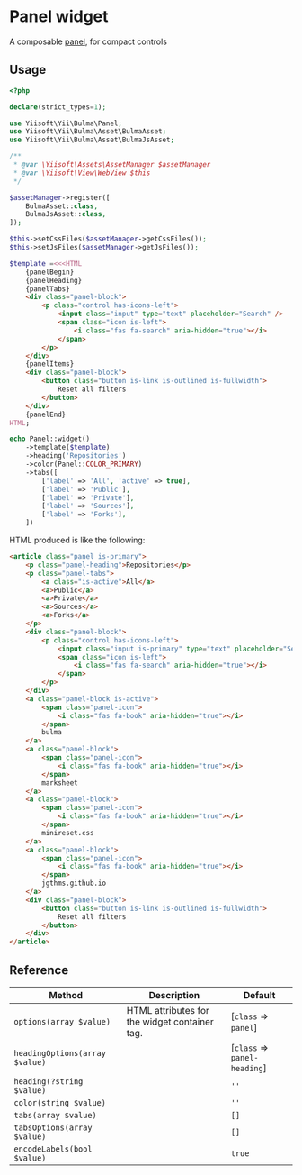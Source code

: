 # Panel widget

A composable [panel](https://bulma.io/documentation/components/panel/), for compact controls

## Usage

```php
<?php

declare(strict_types=1);

use Yiisoft\Yii\Bulma\Panel;
use Yiisoft\Yii\Bulma\Asset\BulmaAsset;
use Yiisoft\Yii\Bulma\Asset\BulmaJsAsset;

/**
 * @var \Yiisoft\Assets\AssetManager $assetManager
 * @var \Yiisoft\View\WebView $this
 */

$assetManager->register([
    BulmaAsset::class,
    BulmaJsAsset::class,
]);

$this->setCssFiles($assetManager->getCssFiles());
$this->setJsFiles($assetManager->getJsFiles());

$template =<<<HTML
    {panelBegin}
    {panelHeading}
    {panelTabs}
    <div class="panel-block">
        <p class="control has-icons-left">
            <input class="input" type="text" placeholder="Search" />
            <span class="icon is-left">
                <i class="fas fa-search" aria-hidden="true"></i>
            </span>
        </p>
    </div>
    {panelItems}
    <div class="panel-block">
        <button class="button is-link is-outlined is-fullwidth">
            Reset all filters
        </button>
    </div>
    {panelEnd}
HTML;

echo Panel::widget()
    ->template($template)
    ->heading('Repositories')
    ->color(Panel::COLOR_PRIMARY)
    ->tabs([
        ['label' => 'All', 'active' => true],
        ['label' => 'Public'],
        ['label' => 'Private'],
        ['label' => 'Sources'],
        ['label' => 'Forks'],
    ])
```

HTML produced is like the following:

```html
<article class="panel is-primary">
    <p class="panel-heading">Repositories</p>
    <p class="panel-tabs">
        <a class="is-active">All</a>
        <a>Public</a>
        <a>Private</a>
        <a>Sources</a>
        <a>Forks</a>
    </p>
    <div class="panel-block">
        <p class="control has-icons-left">
            <input class="input is-primary" type="text" placeholder="Search" />
            <span class="icon is-left">
                <i class="fas fa-search" aria-hidden="true"></i>
            </span>
        </p>
    </div>
    <a class="panel-block is-active">
        <span class="panel-icon">
            <i class="fas fa-book" aria-hidden="true"></i>
        </span>
        bulma
    </a>
    <a class="panel-block">
        <span class="panel-icon">
            <i class="fas fa-book" aria-hidden="true"></i>
        </span>
        marksheet
    </a>
    <a class="panel-block">
        <span class="panel-icon">
            <i class="fas fa-book" aria-hidden="true"></i>
        </span>
        minireset.css
    </a>
    <a class="panel-block">
        <span class="panel-icon">
            <i class="fas fa-book" aria-hidden="true"></i>
        </span>
        jgthms.github.io
    </a>
    <div class="panel-block">
        <button class="button is-link is-outlined is-fullwidth">
            Reset all filters
        </button>
    </div>
</article>
```

## Reference

| Method                         | Description                                   | Default                      |
| ------------------------------ | --------------------------------------------- | ---------------------------- |
| `options(array $value)`        | HTML attributes for the widget container tag. | [`class` => `panel`]         |
| `headingOptions(array $value)` |                                               | [`class` => `panel-heading`] |
| `heading(?string $value)`      |                                               | `''`                         |
| `color(string $value)`         |                                               | `''`                         |
| `tabs(array $value)`           |                                               | `[]`                         |
| `tabsOptions(array $value)`    |                                               | `[]`                         |
| `encodeLabels(bool $value)`    |                                               | `true`                       |

